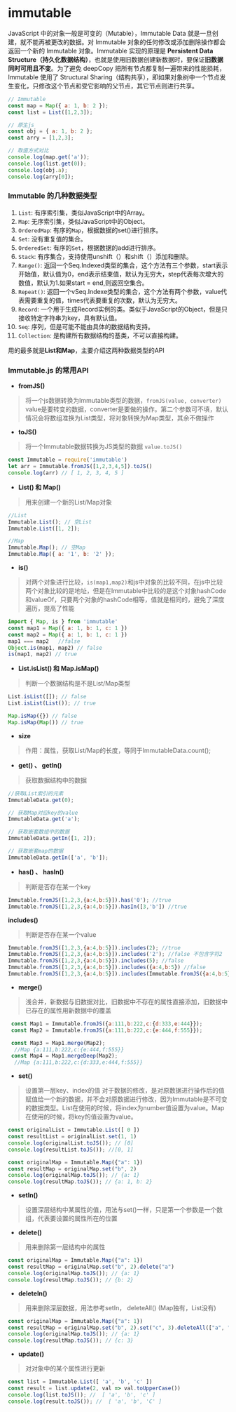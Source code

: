 # immutable

JavaScript 中的对象一般是可变的（Mutable），Immutable Data 就是一旦创建，就不能再被更改的数据。对 Immutable 对象的任何修改或添加删除操作都会返回一个新的 Immutable 对象。Immutable 实现的原理是 **Persistent Data Structure（持久化数据结构）**，也就是使用旧数据创建新数据时，要保证**旧数据同时可用且不变**。为了避免 deepCopy 把所有节点都复制一遍带来的性能损耗，Immutable 使用了 Structural Sharing（结构共享），即如果对象树中一个节点发生变化，只修改这个节点和受它影响的父节点，其它节点则进行共享。

```javascript
// Immutable
const map = Map({ a: 1, b: 2 });
const list = List([1,2,3]);

// 原生js
const obj = { a: 1, b: 2 };
const arry = [1,2,3];

// 取值方式对比
console.log(map.get('a'));
console.log(list.get(0));
console.log(obj.a);
console.log(arry[0]);
```
### Immutable 的几种数据类型
1. `List`: 有序索引集，类似JavaScript中的Array。
2. `Map`: 无序索引集，类似JavaScript中的Object。
3. `OrderedMap`: 有序的`Map`，根据数据的set()进行排序。
4. `Set`: 没有重复值的集合。
5. `OrderedSet`: 有序的`Set`，根据数据的add进行排序。
6. `Stack`: 有序集合，支持使用unshift（）和shift（）添加和删除。
7. `Range()`: 返回一个Seq.Indexed类型的集合，这个方法有三个参数，start表示开始值，默认值为0，end表示结束值，默认为无穷大，step代表每次增大的数值，默认为1.如果start = end,则返回空集合。
8. `Repeat()`: 返回一个vSeq.Indexe类型的集合，这个方法有两个参数，value代表需要重复的值，times代表要重复的次数，默认为无穷大。
9. `Record`: 一个用于生成Record实例的类。类似于JavaScript的Object，但是只接收特定字符串为key，具有默认值。
10. `Seq`: 序列，但是可能不能由具体的数据结构支持。
11. `Collection`: 是构建所有数据结构的基类，不可以直接构建。

用的最多就是**List和Map**，主要介绍这两种数据类型的API

### Immutable.js 的常用API

* **fromJS()**
> 将一个js数据转换为Immutable类型的数据，`fromJS(value, converter)` value是要转变的数据，converter是要做的操作。第二个参数可不填，默认情况会将数组准换为List类型，将对象转换为Map类型，其余不做操作

* **toJS()**
> 将一个Immutable数据转换为JS类型的数据 `value.toJS()`

```javascript
const Immutable = require('immutable')
let arr = Immutable.fromJS([1,2,3,4,5]).toJS()
console.log(arr) // [ 1, 2, 3, 4, 5 ]
```

* **List() 和 Map()**
> 用来创建一个新的List/Map对象
 ```javascript
//List
Immutable.List(); // 空List
Immutable.List([1, 2]);

//Map
Immutable.Map(); // 空Map
Immutable.Map({ a: '1', b: '2' });
 ```

* **is()**
> 对两个对象进行比较，`is(map1,map2)`和js中对象的比较不同，在js中比较两个对象比较的是地址，但是在Immutable中比较的是这个对象hashCode和valueOf，只要两个对象的hashCode相等，值就是相同的，避免了深度遍历，提高了性能
```javascript
import { Map, is } from 'immutable'
const map1 = Map({ a: 1, b: 1, c: 1 })
const map2 = Map({ a: 1, b: 1, c: 1 })
map1 === map2   //false
Object.is(map1, map2) // false
is(map1, map2) // true
```

* **List.isList() 和 Map.isMap()**
> 判断一个数据结构是不是List/Map类型
```javascript
List.isList([]); // false
List.isList(List()); // true

Map.isMap({}) // false
Map.isMap(Map()) // true
```
* **size**

> 作用：属性，获取List/Map的长度，等同于ImmutableData.count();

* **get() 、 getIn()**

> 获取数据结构中的数据
```javascript
//获取List索引的元素
ImmutableData.get(0);

// 获取Map对应key的value
ImmutableData.get('a');

// 获取嵌套数组中的数据
ImmutableData.getIn([1, 2]);

// 获取嵌套map的数据
ImmutableData.getIn(['a', 'b']);
```

* **has() 、 hasIn()**
> 判断是否存在某一个key

```javascript
Immutable.fromJS([1,2,3,{a:4,b:5}]).has('0'); //true
Immutable.fromJS([1,2,3,{a:4,b:5}]).hasIn([3,'b']) //true
```

**includes()**
> 判断是否存在某一个value

```javascript
Immutable.fromJS([1,2,3,{a:4,b:5}]).includes(2); //true
Immutable.fromJS([1,2,3,{a:4,b:5}]).includes('2'); //false 不包含字符2
Immutable.fromJS([1,2,3,{a:4,b:5}]).includes(5); //false 
Immutable.fromJS([1,2,3,{a:4,b:5}]).includes({a:4,b:5}) //false
Immutable.fromJS([1,2,3,{a:4,b:5}]).includes(Immutable.fromJS({a:4,b:5})) //true
```

* **merge()**
> 浅合并，新数据与旧数据对比，旧数据中不存在的属性直接添加，旧数据中已存在的属性用新数据中的覆盖

```javascript
 const Map1 = Immutable.fromJS({a:111,b:222,c:{d:333,e:444}});
 const Map2 = Immutable.fromJS({a:111,b:222,c:{e:444,f:555}});

 const Map3 = Map1.merge(Map2);
  //Map {a:111,b:222,c:{e:444,f:555}}
 const Map4 = Map1.mergeDeep(Map2);
  //Map {a:111,b:222,c:{d:333,e:444,f:555}}
```

* **set()**
> 设置第一层key、index的值
> 对于数据的修改，是对原数据进行操作后的值赋值给一个新的数据，并不会对原数据进行修改，因为Immutable是不可变的数据类型。List在使用的时候，将index为number值设置为value。Map在使用的时候，将key的值设置为value。
```javascript
const originalList = Immutable.List([ 0 ])
const resultList = originalList.set(1, 1)
console.log(originalList.toJS()); // [0]
console.log(resultList.toJS()); //[0, 1]

const originalMap = Immutable.Map({"a": 1})
const resultMap = originalMap.set("b", 2)
console.log(originalMap.toJS()); // {a: 1}
console.log(resultMap.toJS()); // {a: 1, b: 2}
```

* **setIn()**

> 设置深层结构中某属性的值，用法与set()一样，只是第一个参数是一个数组，代表要设置的属性所在的位置

* **delete()**
> 用来删除第一层结构中的属性

```javascript
const originalMap = Immutable.Map({"a": 1})
const resultMap = originalMap.set("b", 2).delete("a")
console.log(originalMap.toJS()); // {a: 1}
console.log(resultMap.toJS()); // {b: 2}
```

* **deleteIn()**

> 用来删除深层数据，用法参考setIn， deleteAll() (Map独有，List没有)

```javascript
const originalMap = Immutable.Map({"a": 1})
const resultMap = originalMap.set("b", 2).set("c", 3).deleteAll(["a", "b"])
console.log(originalMap.toJS()); // {a: 1}
console.log(resultMap.toJS()); // {c: 3}
```

* **update()**

> 对对象中的某个属性进行更新

```javascript
const list = Immutable.List([ 'a', 'b', 'c' ])
const result = list.update(2, val => val.toUpperCase())
console.log(list.toJS()); //  [ 'a', 'b', 'c' ]
console.log(result.toJS()); //  [ 'a', 'b', 'C' ]
```

